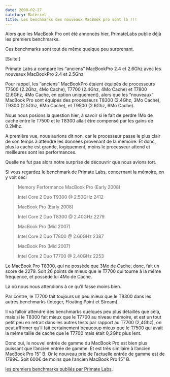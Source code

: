 ```yaml
---
date: 2008-02-27
catefory: Matériel
title: Les benchmarks des nouveaux MacBook pro sont là !!!
---
```


Alors que les MacBook Pro ont été annoncés hier, PrimateLabs publie déjà les premiers benchmarks.

Ces benchmarks sont tout de même quelque peu surprenant.

[Suite:]

Primate Labs a comparé les “anciens” MacBookPro 2.4 et 2.6Ghz avec les nouveaux MacBookPro 2.4 et 2.5Ghz

Pour rappel, les “anciens” MacBookPro étaient équipés de processeurs T7500 (2.2Ghz, 4Mo Cache), T7700 (2.4Ghz, 4Mo Cache) et T7800 (2.6Ghz, 4Mo Cache, en option uniquement), alors que les “nouveaux” MacBook Pro sont équipés des processeurs T8300 (2.4Ghz, 3Mo Cache), T9300 (2.5Ghz, 6Mo Cache), et T9500 (2.6Ghz, 6Mo Cache).

Nous nous posions la question hier, à savoir si le fait de perdre 1Mo de cache entre le T7500 et le T8300 allait être compensé par les gains de 0.2Mhz.

A première vue, nous aurions dit non, car le processeur passe le plus clair de son temps à attendre les données provenant de la mémoire. Et donc, plus la cache est grande, logiquement, moins le processeur attend et meilleures sont les performances.

Quelle ne fut pas alors notre surprise de découvrir que nous avions tort.

Si vous regardez le benchmark de Primate Labs, concernant la mémoire, on y voit ceci 

> Memory Performance
> MacBook Pro (Early 2008)
>
> Intel Core 2 Duo T9300 @ 2.50GHz   2412 
>
> MacBook Pro (Early 2008)
> 
> Intel Core 2 Duo T8300 @ 2.40GHz   2279 
> 
> MacBook Pro (Mid 2007)
> 
> Intel Core 2 Duo T7800 @ 2.60GHz   2387 
> 
> MacBook Pro (Mid 2007)
> 
> Intel Core 2 Duo T7700 @ 2.40GHz   2253

Le MacBook Pro T8300, qui ne possède que 3Mo de Cache, donc, fait un score de 2279. Soit 26 points de mieux que le T7700 qui tourne à la même fréquence, et possède lui 4Mo de Cache.

Là où nous nous attendions à ce qu’il fasse moins bien. 

Par contre, le T7700 fait toujours un peu mieux que le T8300 dans les autres benchmarks (Integer, Floating Point et Stream).

Il va falloir attendre des benchmarks quelques peu plus détaillés que cela, mais si le T8300 fait mieux que le T7700 au niveau mémoire, et est un tout petit peu en retrait dans les autres tests par rapport au T7700 (2,4Ghz), on peut affirmer qu’il fait certainement beaucoup mieux que le T7500 qui avait la même taille de cache que le T7700 mais était 0,2Ghz plus lent.

Donc oui, le nouvel entrée de gamme du MacBook Pro est bien plus puissant que l’ancien entrée de gamme. Et est très similaire à l’ancien MacBook Pro 15″ B. Or le nouveau prix de l’actuelle entrée de gamme est de 1799€. Soit 600€ de moins que l’ancien MacBook Pro 15″ B.

[les premiers benchmarks publiés par Primate Labs][benchmarks].

[benchmarks]: https://web.archive.org/web/20210617015718/http://www.primatelabs.ca/blog/2008/02/macbook-pro-performance-february-2008/
